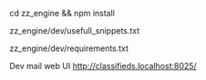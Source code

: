 cd zz_engine && npm install

zz_engine/dev/usefull_snippets.txt

zz_engine/dev/requirements.txt

Dev mail web UI
http://classifieds.localhost:8025/
